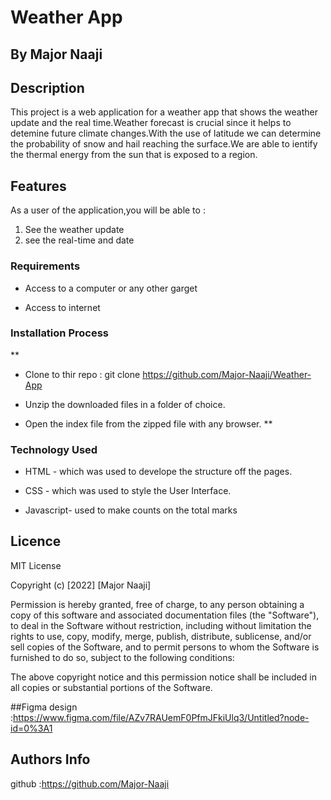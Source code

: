 # Weather App

 ## By Major Naaji
 ## Description

 <p>This project is a web application for a weather app that shows the weather update and the real time.Weather forecast is crucial since it helps to detemine future climate changes.With the use of latitude we can determine the probability of snow and hail reaching the surface.We are able to ientify the thermal energy from the sun that is exposed to a region.</p>



## Features

As a user of the application,you will be able to :

1. See the weather update
1. see the real-time and date

 ###  Requirements

 * Access to  a computer or any other garget

 * Access to internet

 ### Installation Process

 **
* Clone to thir repo : git clone https://github.com/Major-Naaji/Weather-App

* Unzip the downloaded files in a folder of choice.

* Open the index file from the zipped file with any browser.
 **

### Technology  Used
* HTML - which was used to develope the structure off the pages.

* CSS - which was used to style the User Interface.

* Javascript- used to make counts on the total marks

## Licence

MIT License

Copyright (c) [2022] [Major Naaji]

Permission is hereby granted, free of charge, to any person obtaining a copy
of this software and associated documentation files (the "Software"), to deal
in the Software without restriction, including without limitation the rights
to use, copy, modify, merge, publish, distribute, sublicense, and/or sell
copies of the Software, and to permit persons to whom the Software is
furnished to do so, subject to the following conditions:

The above copyright notice and this permission notice shall be included in all
copies or substantial portions of the Software.

##Figma design :https://www.figma.com/file/AZv7RAUemF0PfmJFkiUlq3/Untitled?node-id=0%3A1


## Authors Info
github :https://github.com/Major-Naaji
